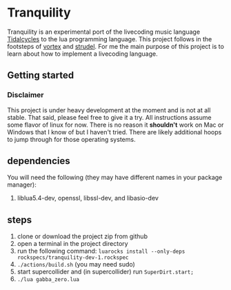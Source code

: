 # Tranquility

Tranquility is an experimental port of the livecoding music language [Tidalcycles](http://tidalcycles.org/) to the lua programming language.
This project follows in the footsteps of [vortex](https://github.com/tidalcycles/vortex) and [strudel](https://strudel.tidalcycles.org).
For me the main purpose of this project is to learn about how to implement a livecoding language.


## Getting started
### Disclaimer
This project is under heavy development at the moment and is not at all stable. That said, please feel free to give it a try. All instructions assume some flavor of linux for now. There is no reason it **shouldn't** work on Mac or Windows that I know of but I haven't tried. There are likely additional hoops to jump through for those operating systems.

## dependencies
You will need the following (they may have different names in your package manager):
1. liblua5.4-dev, openssl, libssl-dev, and libasio-dev

## steps
1. clone or download the project zip from github
2. open a terminal in the project directory
3. run the following command: `luarocks install --only-deps rockspecs/tranquility-dev-1.rockspec`
4. `./actions/build.sh` (you may need sudo)
5. start supercollider and (in supercollider) run `SuperDirt.start;`
6. `./lua gabba_zero.lua`





